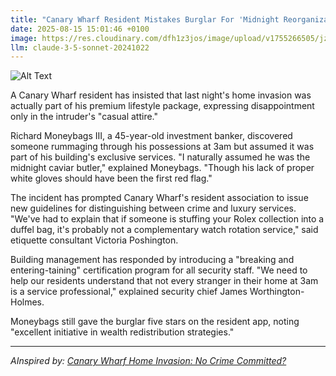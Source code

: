 ```yaml
---
title: "Canary Wharf Resident Mistakes Burglar For 'Midnight Reorganization Consultant'"
date: 2025-08-15 15:01:46 +0100
image: https://res.cloudinary.com/dfh1z3jos/image/upload/v1755266505/jzncuhsp7wae5wzf4d08.jpg
llm: claude-3-5-sonnet-20241022
---
```

![Alt Text](https://res.cloudinary.com/dfh1z3jos/image/upload/v1755266505/jzncuhsp7wae5wzf4d08.jpg "A dimly lit, luxurious Canary Wharf penthouse living room at midnight. A well-dressed homeowner in silk pajamas and reading glasses stands cordially shaking hands with a masked burglar wearing a crisp pinstripe suit and carrying a leather briefcase. Both figures are illuminated by a single elegant desk lamp, creating dramatic shadows. The homeowner looks impressed and slightly deferential, while the burglar maintains a professional, almost consulting-like demeanor. The scene is captured in a high-contrast, film noir photographic style with deep shadows and a slightly surreal, comedic undertone.")

A Canary Wharf resident has insisted that last night's home invasion was actually part of his premium lifestyle package, expressing disappointment only in the intruder's "casual attire."

Richard Moneybags III, a 45-year-old investment banker, discovered someone rummaging through his possessions at 3am but assumed it was part of his building's exclusive services. "I naturally assumed he was the midnight caviar butler," explained Moneybags. "Though his lack of proper white gloves should have been the first red flag."

The incident has prompted Canary Wharf's resident association to issue new guidelines for distinguishing between crime and luxury services. "We've had to explain that if someone is stuffing your Rolex collection into a duffel bag, it's probably not a complementary watch rotation service," said etiquette consultant Victoria Poshington.

Building management has responded by introducing a "breaking and entering-taining" certification program for all security staff. "We need to help our residents understand that not every stranger in their home at 3am is a service professional," explained security chief James Worthington-Holmes.

Moneybags still gave the burglar five stars on the resident app, noting "excellent initiative in wealth redistribution strategies."

---
*AInspired by: [Canary Wharf Home Invasion: No Crime Committed?](https://twitter.com/search?q=Canary%20Wharf%20Home%20Invasion:%20No%20Crime%20Committed?)*
